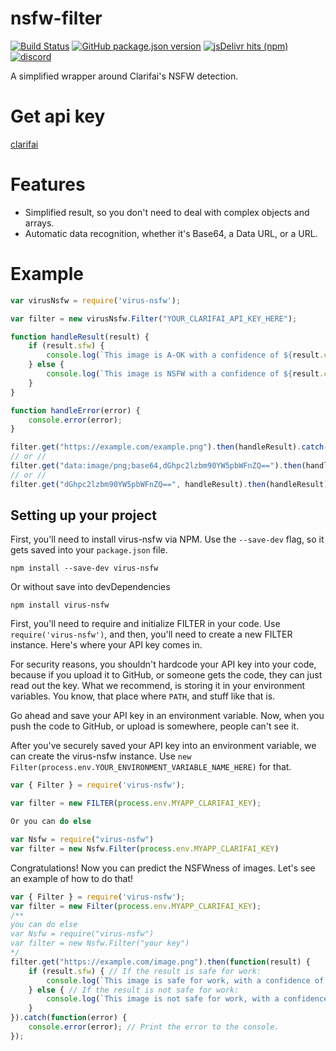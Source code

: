 # nsfw-filter 
 [![Build Status](https://img.shields.io/badge/Build-NoBuild-blueviolet?logo=github&logoColor=blue&style=social)](https://travis-ci.org/virgel1995/Nsfw-filter)
 [![GitHub package.json version](https://img.shields.io/github/package-json/v/virgel1995/Nsfw-filter?color=aqua&logo=v&logoColor=yellow)](https://gitHub.com/virgel1995/Nsfw-filter)
 [![jsDelivr hits (npm)](https://img.shields.io/jsdelivr/npm/hm/virus-nsfw?color=blue&label=npmDownloads&logo=npm&style=social)](https://www.npmjs.com/package/virus-nsfw)
 [![discord](https://img.shields.io/discord/827294479479472149?color=blue&label=discord&logo=discord&logoColor=aqua&style=social)](https://discord.gg/eenQW67QWp)

A simplified wrapper around Clarifai's NSFW detection.
# Get api key 
[clarifai](https://clarifai.com)

# Features

 * Simplified result, so you don't need to deal with complex objects and arrays.
 * Automatic data recognition, whether it's Base64, a Data URL, or a URL.

# Example

```js
var virusNsfw = require('virus-nsfw');

var filter = new virusNsfw.Filter("YOUR_CLARIFAI_API_KEY_HERE");

function handleResult(result) {
    if (result.sfw) {
        console.log(`This image is A-OK with a confidence of ${result.confidence}.`);
    } else {
        console.log(`This image is NSFW with a confidence of ${result.confidence}.`);
    }
}

function handleError(error) {
    console.error(error);
}

filter.get("https://example.com/example.png").then(handleResult).catch(handleError); // URL
// or // 
filter.get("data:image/png;base64,dGhpc2lzbm90YW5pbWFnZQ==").then(handleResult).catch(handleError); // Data URL
// or // 
filter.get("dGhpc2lzbm90YW5pbWFnZQ==", handleResult).then(handleResult).catch(handleError); // Base64
```


## Setting up your project

First, you'll need to install virus-nsfw via NPM. Use the `--save-dev` flag, so it gets saved into your `package.json` file.

```
npm install --save-dev virus-nsfw
```
Or without save into devDependencies 
```
npm install virus-nsfw
```

First, you'll need to require and initialize FILTER in your code. Use `require('virus-nsfw')`, and then, you'll need to create a new FILTER instance. Here's where your API key comes in.

For security reasons, you shouldn't hardcode your API key into your code, because if you upload it to GitHub, or someone gets the code, they can just read out the key. What we recommend, is storing it in your environment variables. You know, that place where `PATH`, and stuff like that is.

Go ahead and save your API key in an environment variable. Now, when you push the code to GitHub, or upload is somewhere, people can't see it.

After you've securely saved your API key into an environment variable, we can create the virus-nsfw instance. Use `new Filter(process.env.YOUR_ENVIRONMENT_VARIABLE_NAME_HERE)` for that.

```js
var { Filter } = require('virus-nsfw');

var filter = new FILTER(process.env.MYAPP_CLARIFAI_KEY);

```
```kt
Or you can do else 
```
```js
var Nsfw = require("virus-nsfw")
var filter = new Nsfw.Filter(process.env.MYAPP_CLARIFAI_KEY)

```

Congratulations! Now you can predict the NSFWness of images. Let's see an example of how to do that!

```js
var { Filter } = require('virus-nsfw'); 
var filter = new Filter(process.env.MYAPP_CLARIFAI_KEY);
/**
you can do else 
var Nsfw = require("virus-nsfw")
var filter = new Nsfw.Filter("your key")
*/
filter.get("https://example.com/image.png").then(function(result) {
    if (result.sfw) { // If the result is safe for work:
        console.log(`This image is safe for work, with a confidence of ${result.confidence}!`);
    } else { // If the result is not safe for work:
        console.log(`This image is not safe for work, with a confidence of ${result.confidence}!`);
    }
}).catch(function(error) {
    console.error(error); // Print the error to the console.
});
```